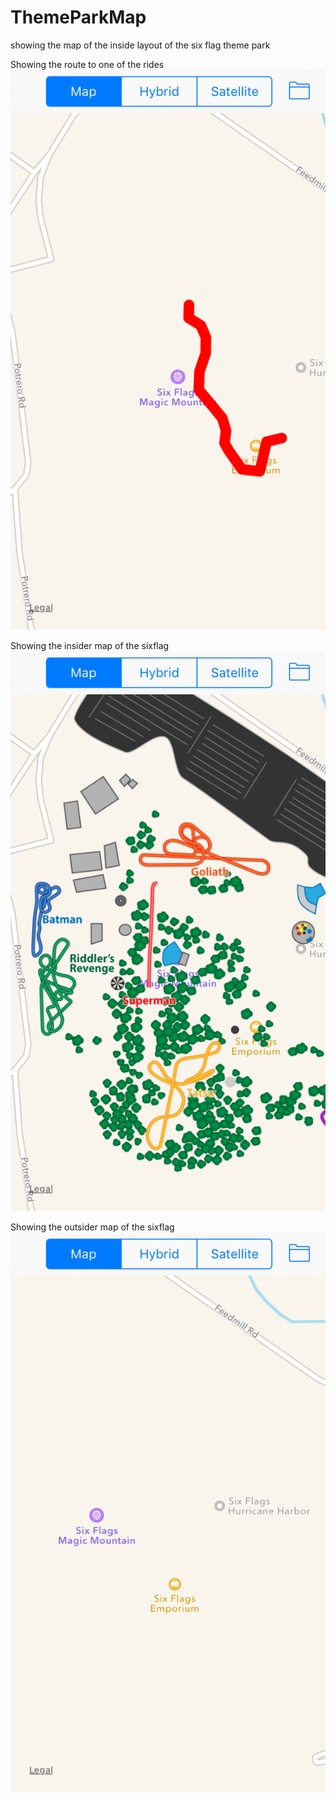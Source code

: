 # ThemeParkMap
showing the map of the inside layout of the six flag theme park

Showing the route to one of the rides
![alt tag](https://github.com/fnumono/ThemeParkMap/blob/master/Simulator%20Screen%20Shot%20Jul%2026%2C%202016%2C%205.48.04%20AM.png)

Showing the insider map of the sixflag
![alt tag](https://github.com/fnumono/ThemeParkMap/blob/master/Simulator%20Screen%20Shot%20Jul%2026%2C%202016%2C%205.47.54%20AM.png)

Showing the outsider map of the sixflag
![alt tag](https://github.com/fnumono/ThemeParkMap/blob/master/Simulator%20Screen%20Shot%20Jul%2026%2C%202016%2C%205.47.30%20AM.png)
